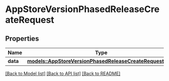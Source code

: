 # AppStoreVersionPhasedReleaseCreateRequest

## Properties

Name | Type | Description | Notes
------------ | ------------- | ------------- | -------------
**data** | [**models::AppStoreVersionPhasedReleaseCreateRequestData**](AppStoreVersionPhasedReleaseCreateRequest_data.md) |  | 

[[Back to Model list]](../README.md#documentation-for-models) [[Back to API list]](../README.md#documentation-for-api-endpoints) [[Back to README]](../README.md)


